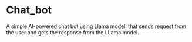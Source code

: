 # Chat_bot
A simple AI-powered chat bot using Llama model. that sends request from the user and gets the response from the LLama model.
